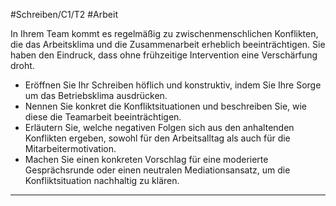 #Schreiben/C1/T2 #Arbeit 

In Ihrem Team kommt es regelmäßig zu zwischenmenschlichen Konflikten, die das Arbeitsklima und die Zusammenarbeit erheblich beeinträchtigen. Sie haben den Eindruck, dass ohne frühzeitige Intervention eine Verschärfung droht. 
- Eröffnen Sie Ihr Schreiben höflich und konstruktiv, indem Sie Ihre Sorge um das Betriebsklima ausdrücken.
- Nennen Sie konkret die Konfliktsituationen und beschreiben Sie, wie diese die Teamarbeit beeinträchtigen.
- Erläutern Sie, welche negativen Folgen sich aus den anhaltenden Konflikten ergeben, sowohl für den Arbeitsalltag als auch für die Mitarbeitermotivation.
- Machen Sie einen konkreten Vorschlag für eine moderierte Gesprächsrunde oder einen neutralen Mediationsansatz, um die Konfliktsituation nachhaltig zu klären.

---


